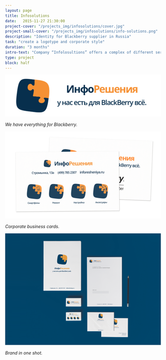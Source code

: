 ```yaml
---
layout: page
title: Infosolutions
date:   2015-11-27 21:30:00
project-cover: "/projects_img/infosolutions/cover.jpg"
project-small-cover: "/projects_img/infosolutions/info-solutions.png"
description: "Identity for Blackberry supplier in Russia"
task: "create a logotype and corporate style"
duration: "3 months"
intro-text: "Company “Infolosultions” offers a complex of different services for BlackBerry owners in Russia: store with Blackberry smartphones, phone accessories, repair service and set up help. Was created a modern and bright logotype with emphasis on technology and solutions."
type: project
block: half
---
```


<span class="p600">![logo](/projects_img/infosolutions/logo.png)</span>

<span class="p-center">*We have everything for Blackberry.*</span>

<span class="p600">![business cards](/projects_img/infosolutions/b-cards.png)</span>

<span class="p-center">*Corporate business cards.*</span>

<span class="p700">![business cards](/projects_img/infosolutions/brand.png)</span>

<span class="p-center">*Brand in one shot.*</span>

